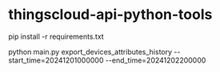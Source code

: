 # thingscloud-api-python-tools


pip install -r requirements.txt


python main.py export_devices_attributes_history  --start_time=20241201000000 --end_time=20241202200000